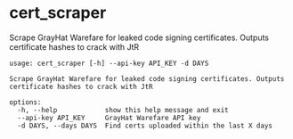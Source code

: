 # cert_scraper
Scrape GrayHat Warefare for leaked code signing certificates. Outputs certificate hashes to crack with JtR

```
usage: cert_scraper [-h] --api-key API_KEY -d DAYS

Scrape GrayHat Warefare for leaked code signing certificates. Outputs certificate hashes to crack with JtR

options:
  -h, --help            show this help message and exit
  --api-key API_KEY     GrayHat Warefare API key
  -d DAYS, --days DAYS  Find certs uploaded within the last X days
```
